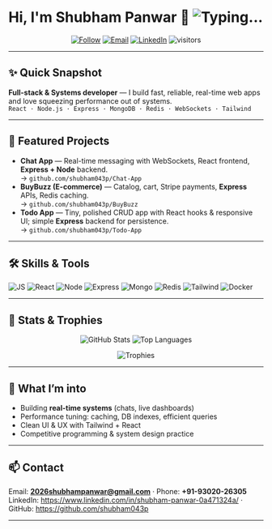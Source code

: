 # Hi, I'm Shubham Panwar 👋 <img src="https://readme-typing-svg.herokuapp.com?font=Fira+Code&size=22&pause=1000&color=00BFA6&center=true&vCenter=true&width=700&lines=Full-stack+%26+Systems+Dev;ECE+@+IIIT+Bhopal;React+·+Node+·+Express+·+Mongo+·+Redis" alt="Typing..."/>

<p align="center">
  <a href="https://github.com/shubham043p"><img src="https://img.shields.io/github/followers/shubham043p?label=Follow&style=social" alt="Follow"></a>
  <a href="mailto:2026shubhampanwar@gmail.com"><img src="https://img.shields.io/badge/Email-2026shubhampanwar@gmail.com-blue?logo=gmail" alt="Email"></a>
  <a href="https://www.linkedin.com/in/shubham-panwar-0a471324a/"><img src="https://img.shields.io/badge/LinkedIn-Connect-blue?logo=linkedin" alt="LinkedIn"></a>
  <img src="https://visitor-badge.laobi.icu/badge?page_id=shubham043p.shubham043p" alt="visitors"/>
</p>

---

## ✨ Quick Snapshot
**Full-stack & Systems developer** — I build fast, reliable, real-time web apps and love squeezing performance out of systems.  
`React · Node.js · Express · MongoDB · Redis · WebSockets · Tailwind`

---

## 🔭 Featured Projects
- **Chat App** — Real-time messaging with WebSockets, React frontend, **Express + Node** backend.  
  → `github.com/shubham043p/Chat-App`
- **BuyBuzz (E-commerce)** — Catalog, cart, Stripe payments, **Express** APIs, Redis caching.  
  → `github.com/shubham043p/BuyBuzz`
- **Todo App** — Tiny, polished CRUD app with React hooks & responsive UI; simple **Express** backend for persistence.  
  → `github.com/shubham043p/Todo-App`



---

## 🛠️ Skills & Tools
<p>
  <img src="https://img.shields.io/badge/JavaScript-F7DF1E?logo=javascript&logoColor=black" alt="JS"/>
  <img src="https://img.shields.io/badge/React-61DAFB?logo=react&logoColor=black" alt="React"/>
  <img src="https://img.shields.io/badge/Node.js-339933?logo=node.js&logoColor=white" alt="Node"/>
  <img src="https://img.shields.io/badge/Express-000000?logo=express&logoColor=white" alt="Express"/>
  <img src="https://img.shields.io/badge/MongoDB-47A248?logo=mongodb&logoColor=white" alt="Mongo"/>
  <img src="https://img.shields.io/badge/Redis-D32A2A?logo=redis&logoColor=white" alt="Redis"/>
  <img src="https://img.shields.io/badge/Tailwind-38B2AC?logo=tailwindcss&logoColor=white" alt="Tailwind"/>
  <img src="https://img.shields.io/badge/Docker-2496ED?logo=docker&logoColor=white" alt="Docker"/>
</p>

---

## 🧾 Stats & Trophies
<p align="center">
  <img src="https://github-readme-stats.vercel.app/api?username=shubham043p&show_icons=true&theme=radical&count_private=true" alt="GitHub Stats" />
  <img src="https://github-readme-stats.vercel.app/api/top-langs/?username=shubham043p&layout=compact&theme=radical" alt="Top Languages" />
</p>

<p align="center">
  <img src="https://github-profile-trophy.vercel.app/?username=shubham043p&theme=radical&row=1&column=3" alt="Trophies" />
</p>

---

## 🚀 What I’m into
- Building **real-time systems** (chats, live dashboards)  
- Performance tuning: caching, DB indexes, efficient queries  
- Clean UI & UX with Tailwind + React  
- Competitive programming & system design practice

---

## 📫 Contact
Email: **2026shubhampanwar@gmail.com** · Phone: **+91-93020-26305**  
LinkedIn: https://www.linkedin.com/in/shubham-panwar-0a471324a/ · GitHub: https://github.com/shubham043p

---


